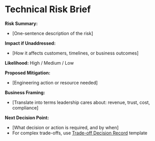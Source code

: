 # Technical Risk Brief

**Risk Summary:**  
- [One-sentence description of the risk]  

**Impact if Unaddressed:**  
- [How it affects customers, timelines, or business outcomes]  

**Likelihood:** High / Medium / Low  

**Proposed Mitigation:**  
- [Engineering action or resource needed]  

**Business Framing:**  
- [Translate into terms leadership cares about: revenue, trust, cost, compliance]  

**Next Decision Point:**  
- [What decision or action is required, and by when]  
- For complex trade-offs, use [Trade-off Decision Record](./04-tradeoff-decision-record.md) template  
